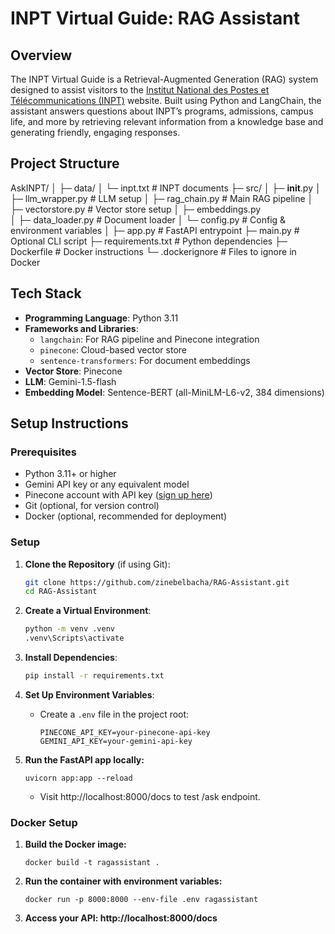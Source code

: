 # INPT Virtual Guide: RAG Assistant

## Overview

The INPT Virtual Guide is a Retrieval-Augmented Generation (RAG) system designed to assist visitors to the [Institut National des Postes et Télécommunications (INPT)](https://inpt.ac.ma) website. Built using Python and LangChain, the assistant answers questions about INPT’s programs, admissions, campus life, and more by retrieving relevant information from a knowledge base and generating friendly, engaging responses.


## Project Structure

AskINPT/
│
├─ data/
│   └─ inpt.txt           # INPT documents
├─ src/
│   ├─ __init__.py
│   ├─ llm_wrapper.py     # LLM setup
│   ├─ rag_chain.py       # Main RAG pipeline
│   ├─ vectorstore.py     # Vector store setup
│   ├─ embeddings.py      
│   ├─ data_loader.py     # Document loader
│   └─ config.py          # Config & environment variables
│
├─ app.py                 # FastAPI entrypoint
├─ main.py                # Optional CLI script
├─ requirements.txt       # Python dependencies
├─ Dockerfile             # Docker instructions
└─ .dockerignore          # Files to ignore in Docker


## Tech Stack

- **Programming Language**: Python 3.11
- **Frameworks and Libraries**:
  - `langchain`: For RAG pipeline and Pinecone integration
  - `pinecone`: Cloud-based vector store
  - `sentence-transformers`: For document embeddings
- **Vector Store**: Pinecone
- **LLM**: Gemini-1.5-flash
- **Embedding Model**: Sentence-BERT (all-MiniLM-L6-v2, 384 dimensions)


## Setup Instructions

### Prerequisites
- Python 3.11+ or higher
- Gemini API key or any equivalent model
- Pinecone account with API key ([sign up here](https://www.pinecone.io/))
- Git (optional, for version control)
- Docker (optional, recommended for deployment)

### Setup
1. **Clone the Repository** (if using Git):
   ```bash
   git clone https://github.com/zinebelbacha/RAG-Assistant.git
   cd RAG-Assistant
   ```

2. **Create a Virtual Environment**:
   ```bash
   python -m venv .venv
   .venv\Scripts\activate
   ```

3. **Install Dependencies**:
   ```bash
   pip install -r requirements.txt
   ```

4. **Set Up Environment Variables**:
   - Create a `.env` file in the project root:
     ```
     PINECONE_API_KEY=your-pinecone-api-key
     GEMINI_API_KEY=your-gemini-api-key
     ```

5. **Run the FastAPI app locally:**
   ```
   uvicorn app:app --reload
   ```
   - Visit http://localhost:8000/docs
 to test /ask endpoint.

### Docker Setup
1. **Build the Docker image:**
   ```
   docker build -t ragassistant .

   ```

2. **Run the container with environment variables:**
   ```
   docker run -p 8000:8000 --env-file .env ragassistant
   ```

3. **Access your API: http://localhost:8000/docs**
